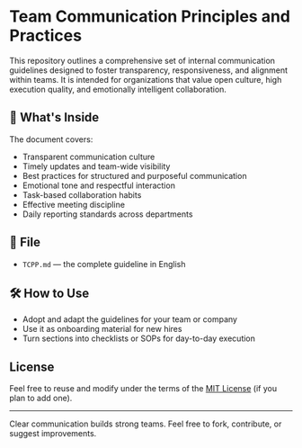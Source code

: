 # Team Communication Principles and Practices

This repository outlines a comprehensive set of internal communication guidelines designed to foster transparency, responsiveness, and alignment within teams. It is intended for organizations that value open culture, high execution quality, and emotionally intelligent collaboration.

## 📘 What's Inside

The document covers:

- Transparent communication culture
- Timely updates and team-wide visibility
- Best practices for structured and purposeful communication
- Emotional tone and respectful interaction
- Task-based collaboration habits
- Effective meeting discipline
- Daily reporting standards across departments

## 📄 File

- `TCPP.md` — the complete guideline in English

## 🛠️ How to Use

- Adopt and adapt the guidelines for your team or company
- Use it as onboarding material for new hires
- Turn sections into checklists or SOPs for day-to-day execution

## License

Feel free to reuse and modify under the terms of the [MIT License](LICENSE) (if you plan to add one).

---

Clear communication builds strong teams. Feel free to fork, contribute, or suggest improvements.
